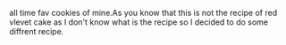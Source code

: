 all time fav cookies of mine.As you know that this is not the recipe of red vlevet cake as I don't know what is the recipe so I decided to do some diffrent recipe.
